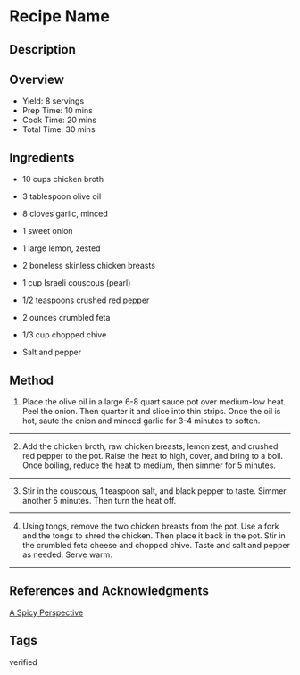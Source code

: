 # Recipe Name

## Description

## Overview

- Yield: 8 servings
- Prep Time: 10 mins
- Cook Time: 20 mins
- Total Time: 30 mins

## Ingredients

- 10 cups chicken broth

- 3 tablespoon olive oil

- 8 cloves garlic, minced

- 1 sweet onion

- 1 large lemon, zested

- 2 boneless skinless chicken breasts

- 1 cup Israeli couscous (pearl)

- 1/2 teaspoons crushed red pepper

- 2 ounces crumbled feta

- 1/3 cup chopped chive

- Salt and pepper

## Method

1. Place the olive oil in a large 6-8 quart sauce pot over medium-low heat. Peel the onion. Then quarter it and slice into thin strips. Once the oil is hot, saute the onion and minced garlic for 3-4 minutes to soften.
---

2. Add the chicken broth, raw chicken breasts, lemon zest, and crushed red pepper to the pot. Raise the heat to high, cover, and bring to a boil. Once boiling, reduce the heat to medium, then simmer for 5 minutes.
---

3. Stir in the couscous, 1 teaspoon salt, and black pepper to taste. Simmer another 5 minutes. Then turn the heat off.
---

4. Using tongs, remove the two chicken breasts from the pot. Use a fork and the tongs to shred the chicken. Then place it back in the pot. Stir in the crumbled feta cheese and chopped chive. Taste and salt and pepper as needed. Serve warm.
---

## References and Acknowledgments

[A Spicy Perspective](https://www.aspicyperspective.com/greek-lemon-chicken-soup/)

## Tags
verified
